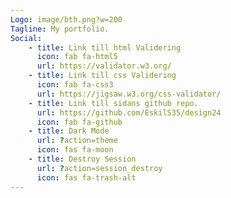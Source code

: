 ```yaml
---
Logo: image/bth.png?w=200
Tagline: My portfolio.
Social:
    - title: Link till html Validering
      icon: fab fa-html5
      url: https://validator.w3.org/
    - title: Link till css Validering
      icon: fab fa-css3
      url: https://jigsaw.w3.org/css-validator/
    - title: Link till sidans github repo.
      url: https://github.com/EskilS35/design24
      icon: fab fa-github
    - title: Dark Mode
      url: ?action=theme
      icon: fas fa-moon
    - title: Destroy Session
      url: ?action=session_destroy
      icon: fas fa-trash-alt
---
```


